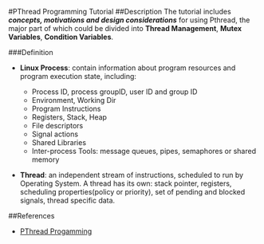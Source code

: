 #PThread Programming Tutorial
##Description
The tutorial includes ***concepts, motivations and design considerations*** for using Pthread, the major
part of which could be divided into **Thread Management**, **Mutex Variables**, **Condition Variables**.

###Definition
- **Linux Process**: contain information about program resources and program execution state, including:    
    - Process ID, process groupID, user ID and group ID
    - Environment, Working Dir
    - Program Instructions
    - Registers, Stack, Heap
    - File descriptors
    - Signal actions
    - Shared Libraries
    - Inter-process Tools: message queues, pipes, semaphores or shared memory

- **Thread**: an independent stream of instructions, scheduled to run by Operating System. A thread
 has its own: stack pointer, registers, scheduling properties(policy or priority), set of pending and 
 blocked signals, thread specific data.

##References
- [PThread Progamming](https://computing.llnl.gov/tutorials/pthreads/)